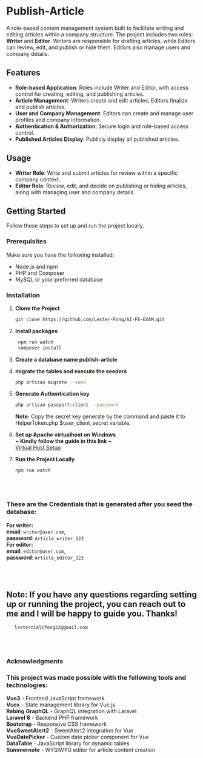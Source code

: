 # Publish-Article

A role-based content management system built to facilitate writing and editing articles within a company structure. The project includes two roles: **Writer** and **Editor**. Writers are responsible for drafting articles, while Editors can review, edit, and publish or hide them. Editors also manage users and company details.

## Features

-   **Role-based Application**: Roles include Writer and Editor, with access control for creating, editing, and publishing articles.
-   **Article Management**: Writers create and edit articles; Editors finalize and publish articles.
-   **User and Company Management**: Editors can create and manage user profiles and company information.
-   **Authentication & Authorization**: Secure login and role-based access control.
-   **Published Articles Display**: Publicly display all published articles.

## Usage

-   **Writer Role**: Write and submit articles for review within a specific company context.
-   **Editor Role**: Review, edit, and decide on publishing or hiding articles, along with managing user and company details.

## Getting Started

Follow these steps to set up and run the project locally.

### Prerequisites

Make sure you have the following installed:

-   Node.js and npm
-   PHP and Composer
-   MySQL or your preferred database

### Installation

1. **Clone the Project**

    ```bash
    git clone https://github.com/Lester-Fong/AI-FE-EXAM.git
    ```

2. **Install packages**

    ```bash
     npm run watch
     composer install
    ```

3. **Create a database name publish-article**

4. **migrate the tables and execute the seeders**

    ```bash
    php artisan migrate --seed
    ```

5. **Generate Authentication key**

    ```bash
    php artisan passport:client --password
    ```

    **Note:** Copy the secret key generate by the command and paste it to HelperToken.php $user_client_secret variable.

6. **Set up Apache virtualhost on Windows** <br/>
   **~ Kindly follow the guide in this link ~** <br/>
   <a href="https://stackoverflow.com/a/2658510/19356014" target="_blank">Virtual Host Setup</a>

8. **Run the Project Locally**
    ```bash
    npm run watch
    ```

<br/><br/>

### These are the **Credentials** that is generated after you seed the database:

**For writer:** <br/>
**email**: `writer@user.com`, <br/>
**password**: `Article_writer_123` <br/>
**For editor:** <br/>
**email**: `editor@user.com`, <br/>
**password**: `Article_editor_123` <br/>

<br/><br/>

## Note: If you have any questions regarding setting up or running the project, you can reach out to me and I will be happy to guide you. Thanks!

```bash
   lesternielcfong22@gmail.com
```

<br/><br/>

### Acknowledgments

### This project was made possible with the following tools and technologies:

**Vue3** - Frontend JavaScript framework <br/>
**Vuex** - State management library for Vue.js <br/>
**Rebing** **GraphQL** - GraphQL integration with Laravel <br/>
**Laravel** **8** - Backend PHP framework <br/>
**Bootstrap** - Responsive CSS framework <br/>
**VueSweetAlert2** - SweetAlert2 integration for Vue <br/>
**VueDatePicker** - Custom date picker component for Vue <br/>
**DataTable** - JavaScript library for dynamic tables <br/>
**Summernote** - WYSIWYG editor for article content creation <br/>
